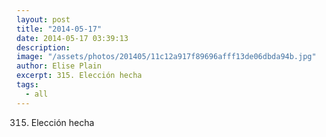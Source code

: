 ```yaml
---
layout: post
title: "2014-05-17"
date: 2014-05-17 03:39:13
description: 
image: "/assets/photos/201405/11c12a917f89696afff13de06dbda94b.jpg"
author: Elise Plain
excerpt: 315. Elección hecha
tags: 
  - all
---
```


315. Elección hecha
<p></p>
